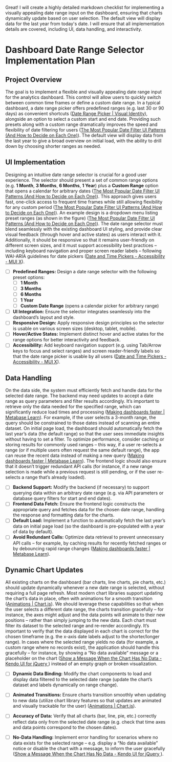 Great! I will create a highly detailed markdown checklist for implementing a visually appealing date range input on the dashboard, ensuring that charts dynamically update based on user selection. The default view will display data for the last year from today's date. I will ensure that all implementation details are covered, including UI, data handling, and interactivity.

# Dashboard Date Range Selector Implementation Plan

## Project Overview  
The goal is to implement a flexible and visually appealing date range input for the analytics dashboard. This control will allow users to quickly switch between common time frames or define a custom date range. In a typical dashboard, a date range picker offers predefined ranges (e.g. last 30 or 90 days) as convenient shortcuts ([Date Range Picker | Visual Identity](https://visualidentity.columbia.edu/content/date-range-picker#:~:text=Date%20Range%20Picker%20is%20often,days%2C%20last%2090%20days%2C%20etc)), alongside an option to select a custom start and end date. Providing such presets along with a custom range dramatically improves the speed and flexibility of date filtering for users ([The Most Popular Date Filter UI Patterns (And How to Decide on Each One)](https://evolvingweb.com/blog/most-popular-date-filter-ui-patterns-and-how-decide-each-one#:~:text=This%20date%20filter%20UI%20pattern,the%20use%20cases%20for%20search)). The default view will display data from the last year to give a broad overview on initial load, with the ability to drill down by choosing shorter ranges as needed.

## UI Implementation  
Designing an intuitive date range selector is crucial for a good user experience. The selector should present a set of common range options (e.g. **1 Month**, **3 Months**, **6 Months**, **1 Year**) plus a **Custom Range** option that opens a calendar for arbitrary dates ([The Most Popular Date Filter UI Patterns (And How to Decide on Each One)](https://evolvingweb.com/blog/most-popular-date-filter-ui-patterns-and-how-decide-each-one#:~:text=This%20date%20filter%20UI%20pattern,the%20use%20cases%20for%20search)). This approach gives users fast, one-click access to frequent time frames while still allowing flexibility for any custom period ([The Most Popular Date Filter UI Patterns (And How to Decide on Each One)](https://evolvingweb.com/blog/most-popular-date-filter-ui-patterns-and-how-decide-each-one#:~:text=This%20date%20filter%20UI%20pattern,the%20use%20cases%20for%20search)). An example design is a dropdown menu listing preset ranges (as shown in the figure) ([The Most Popular Date Filter UI Patterns (And How to Decide on Each One)](https://evolvingweb.com/blog/most-popular-date-filter-ui-patterns-and-how-decide-each-one)). The date range selector must blend seamlessly with the existing dashboard UI styling, and provide clear visual feedback (through hover and active states) as users interact with it. Additionally, it should be responsive so that it remains user-friendly on different screen sizes, and it must support accessibility best practices – including keyboard navigation and proper screen reader labels – following WAI-ARIA guidelines for date pickers ([Date and Time Pickers - Accessibility - MUI X](https://mui.com/x/react-date-pickers/accessibility/?srsltid=AfmBOoq2aFWn6YLpcR2_r6MTMJ12o_ylHWX1UCKLVdMliaA8IKjM57k7#:~:text=The%20WAI,the%20accessibility%20of%20these%20components)).

- [ ] **Predefined Ranges:** Design a date range selector with the following preset options:  
  - [ ] **1 Month**  
  - [ ] **3 Months**  
  - [ ] **6 Months**  
  - [ ] **1 Year**  
  - [ ] **Custom Date Range** (opens a calendar picker for arbitrary range)  
- [ ] **UI Integration:** Ensure the selector integrates seamlessly into the dashboard’s layout and style.  
- [ ] **Responsive Design:** Apply responsive design principles so the selector is usable on various screen sizes (desktop, tablet, mobile).  
- [ ] **Hover/Active States:** Implement distinct hover and active states for the range options for better interactivity and feedback.  
- [ ] **Accessibility:** Add keyboard navigation support (e.g. using Tab/Arrow keys to focus and select ranges) and screen reader-friendly labels so that the date range picker is usable by all users ([Date and Time Pickers - Accessibility - MUI X](https://mui.com/x/react-date-pickers/accessibility/?srsltid=AfmBOoq2aFWn6YLpcR2_r6MTMJ12o_ylHWX1UCKLVdMliaA8IKjM57k7#:~:text=The%20WAI,the%20accessibility%20of%20these%20components)).

## Data Handling  
On the data side, the system must efficiently fetch and handle data for the selected date range. The backend may need updates to accept a date range as query parameters and filter results accordingly. It’s important to retrieve only the data needed for the specified range, which can significantly reduce load times and processing ([Making dashboards faster | Metabase Learn](https://www.metabase.com/learn/metabase-basics/administration/administration-and-operation/making-dashboards-faster#:~:text=You%20can%20save%20a%20lot,every%20transaction%20for%20every%20country)). For example, if the user selects a 3-month range, the query should be constrained to those dates instead of scanning an entire dataset. On initial page load, the dashboard should automatically fetch the last year’s data (the default range) so that the user sees immediate insights without having to set a filter. To optimize performance, consider caching or storing results for commonly used ranges – this way, if a user re-selects a range (or if multiple users often request the same default range), the app can reuse the recent data instead of making a new query ([Making dashboards faster | Metabase Learn](https://www.metabase.com/learn/metabase-basics/administration/administration-and-operation/making-dashboards-faster#:~:text=Cache%20answers%20to%20questions)). The frontend logic should also ensure that it doesn’t trigger redundant API calls (for instance, if a new range selection is made while a previous request is still pending, or if the user re-selects a range that’s already loaded).

- [ ] **Backend Support:** Modify the backend (if necessary) to support querying data within an arbitrary date range (e.g. via API parameters or database query filters for start and end dates).  
- [ ] **Frontend Data Fetch:** Ensure the frontend logic constructs the appropriate query and fetches data for the chosen date range, handling the response and formatting data for the charts.  
- [ ] **Default Load:** Implement a function to automatically fetch the last year’s data on initial page load (so the dashboard is pre-populated with a year of data by default).  
- [ ] **Avoid Redundant Calls:** Optimize data retrieval to prevent unnecessary API calls – for example, by caching results for recently fetched ranges or by debouncing rapid range changes ([Making dashboards faster | Metabase Learn](https://www.metabase.com/learn/metabase-basics/administration/administration-and-operation/making-dashboards-faster#:~:text=Cache%20answers%20to%20questions)).

## Dynamic Chart Updates  
All existing charts on the dashboard (bar charts, line charts, pie charts, etc.) should update dynamically whenever a new date range is selected, without requiring a full page refresh. Most modern chart libraries support updating the chart’s data in place, often with animations for a smooth transition ([Animations | Chart.js](https://www.chartjs.org/docs/latest/configuration/animations.html#:~:text=)). We should leverage these capabilities so that when the user selects a different date range, the charts transition gracefully – for instance, the axes might adjust and the data points will animate to their new positions – rather than simply jumping to the new data. Each chart must filter its dataset to the selected range and re-render accordingly. It’s important to verify that the data displayed in each chart is correct for the chosen timeframe (e.g. the x-axis date labels adjust to the shorter/longer range). In cases where the selected range yields no data (for example, a custom range where no records exist), the application should handle this gracefully – for instance, by showing a “No data available” message or a placeholder on the chart ([Show a Message When the Chart Has No Data - Kendo UI for jQuery ](https://docs.telerik.com/kendo-ui/knowledge-base/show-no-data-available-message#:~:text=Description)) instead of an empty graph or broken visualization.

- [ ] **Dynamic Data Binding:** Modify the chart components to load and display data filtered to the selected date range (update the chart’s dataset and labels dynamically on range change).  
- [ ] **Animated Transitions:** Ensure charts transition smoothly when updating to new data (utilize chart library features so that updates are animated and visually trackable for the user) ([Animations | Chart.js](https://www.chartjs.org/docs/latest/configuration/animations.html#:~:text=)).  
- [ ] **Accuracy of Data:** Verify that all charts (bar, line, pie, etc.) correctly reflect data only from the selected date range (e.g. check that time axes and data points correspond to the chosen dates).  
- [ ] **No-Data Handling:** Implement error handling for scenarios where no data exists for the selected range – e.g. display a “No data available” notice or disable the chart with a message, to inform the user gracefully ([Show a Message When the Chart Has No Data - Kendo UI for jQuery ](https://docs.telerik.com/kendo-ui/knowledge-base/show-no-data-available-message#:~:text=Description)).

